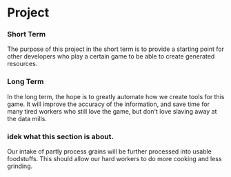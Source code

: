 # Project

### Short Term
The purpose of this project in the short term is to provide a starting point for other developers who play a certain game to be able to create generated resources.

### Long Term
In the long term, the hope is to greatly automate how we create tools for this game. It will improve the accuracy of the information, and save time for many tired workers who still love the game, but don't love slaving away at the data mills.

### idek what this section is about.
Our intake of partly process grains will be further processed into usable foodstuffs. This should allow our hard workers to do more cooking and less grinding.